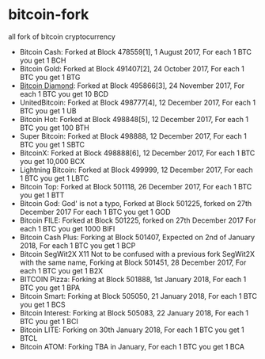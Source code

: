 # bitcoin-fork
all fork of bitcoin cryptocurrency

* Bitcoin Cash: Forked at Block 478559[1], 1 August 2017, For each 1 BTC you get 1 BCH
* Bitcoin Gold: Forked at Block 491407[2], 24 October 2017, For each 1 BTC you get 1 BTG
* [Bitcoin Diamond](http://btcd.io/): Forked at Block 495866[3], 24 November 2017, For each 1 BTC you get 10 BCD
* UnitedBitcoin: Forked at Block 498777[4], 12 December 2017, For each 1 BTC you get 1 UB
* Bitcoin Hot: Forked at Block 498848[5], 12 December 2017, For each 1 BTC you get 100 BTH
* Super Bitcoin: Forked at Block 498888, 12 December 2017, For each 1 BTC you get 1 SBTC
* BitcoinX: Forked at Block 498888[6], 12 December 2017, For each 1 BTC you get 10,000 BCX
* Lightning Bitcoin: Forked at Block 499999, 12 December 2017, For each 1 BTC you get 1 LBTC
* Bitcoin Top: Forked at Block 501118, 26 December 2017, For each 1 BTC you get 1 BTT
* Bitcoin God: God' is not a typo, Forked at Block 501225, forked on 27th December 2017 For each 1 BTC you get 1 GOD
* Bitcoin FILE: Forked at Block 501225, forked on 27th December 2017 For each 1 BTC you get 1000 BIFI
* Bitcoin Cash Plus: Forking at Block 501407, Expected on 2nd of January 2018, For each 1 BTC you get 1 BCP
* Bitcoin SegWit2X X11 Not to be confused with a previous fork SegWit2X with the same name, Forking at Block 501451, 28 December 2017, For each 1 BTC you get 1 B2X
* BITCOIN Pizza: Forking at Block 501888, 1st January 2018, For each 1 BTC you get 1 BPA
* Bitcoin Smart: Forking at Block 505050, 21 January 2018, For each 1 BTC you get 1 BCS
* Bitcoin Interest: Forking at Block 505083, 22 January 2018, For each 1 BTC you get 1 BCI
* Bitcoin LITE: Forking on 30th January 2018, For each 1 BTC you get 1 BTCL
* Bitcoin ATOM: Forking TBA in January, For each 1 BTC you get 1 BCA
